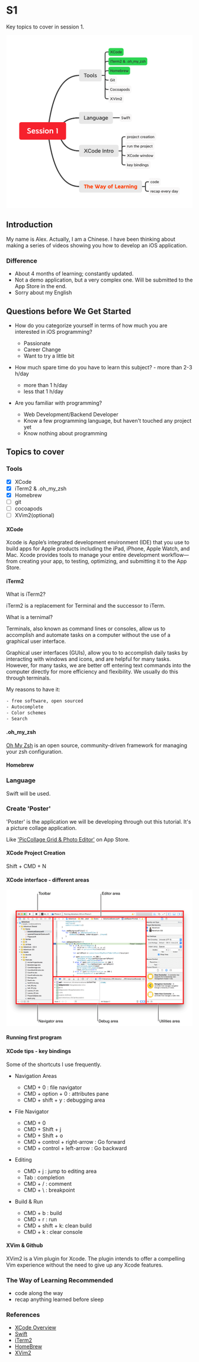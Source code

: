 # S1

Key topics to cover in session 1. 

![Session 1](./Session_1.png)

## Introduction

My name is Alex. Actually, I am a Chinese. I have been thinking about making a series of videos showing you how to develop an iOS application. 

### Difference 
- About 4 months of learning; constantly updated.
- Not a demo application, but a very complex one. Will be submitted to the App Store in the end. 
- Sorry about my English

## Questions before We Get Started

- How do you categorize yourself in terms of how much you are interested in iOS programming?
	- Passionate
	- Career Change
	- Want to try a little bit

- How much spare time do you have to learn this subject?
    	- more than 2-3 h/day
	- more than 1 h/day
	- less that 1 h/day
	
- Are you familiar with programming?
	- Web Development/Backend Developer
	- Know a few programming language, but haven't touched any project yet
	- Know nothing about programming
	
## Topics to cover

### Tools
- [x] XCode
- [x] iTerm2 & .oh_my_zsh
- [x] Homebrew
- [ ] git
- [ ] cocoapods
- [ ] XVim2(optional)

#### XCode

Xcode is Apple’s integrated development environment (IDE) that you use to build apps for Apple products including the iPad, iPhone, Apple Watch, and Mac. Xcode provides tools to manage your entire development workflow—from creating your app, to testing, optimizing, and submitting it to the App Store.

#### iTerm2

What is iTerm2?

iTerm2 is a replacement for Terminal and the successor to iTerm. 

What is a ternimal?

Terminals, also known as command lines or consoles, allow us to accomplish and automate tasks on a computer without the use of a graphical user interface. 

Graphical user interfaces (GUIs), allow you to to accomplish daily tasks by interacting with windows and icons, and are helpful for many tasks. However, for many tasks, we are better off entering text commands into the computer directly for more efficiency and flexibility. We usually do this through terminals.

My reasons to have it:

	- free software, open sourced
	- Autocomplete
	- Color schemes
	- Search

#### .oh\_my_zsh

[Oh My Zsh](https://github.com/ohmyzsh/ohmyzsh) is an open source, community-driven framework for managing your zsh configuration.

#### Homebrew

### Language

Swift will be used. 

### Create 'Poster'

'Poster' is the application we will be developing through out this tutorial. It's a picture collage application. 

Like ['PicCollage Grid & Photo Editor'](https://apps.apple.com/us/app/piccollage-photo-grid-editor/id448639966) on App Store.

#### XCode Project Creation

Shift + CMD + N

#### XCode interface - different areas

![XCode Window](./XCode_WrkspaceWindow.png)

#### Running first program

#### XCode tips - key bindings

Some of the shortcuts I use frequently.

- Navigation Areas
	- CMD + 0 : file navigator 
	- CMD + option + 0 : attributes pane
	- CMD + shift + y : debugging area

- File Navigator
	- CMD + 0
	- CMD + Shift + j
	- CMD + Shift + o
	- CMD + control + right-arrow : Go forward
	- CMD + control + left-arrow : Go backward

- Editing
	- CMD + j : jump to editing area
	- Tab : completion
	- CMD + / : comment
	- CMD + \ : breakpoint

- Build & Run
	- CMD + b : build
	- CMD + r : run
	- CMD + shift + k: clean build
	- CMD + k : clear console

#### XVim & Github

XVim2 is a Vim plugin for Xcode. The plugin intends to offer a compelling Vim experience without the need to give up any Xcode features.

### The Way of Learning Recommended

- code along the way
- recap anything learned before sleep

### References
- [XCode Overview](https://developer.apple.com/library/archive/documentation/ToolsLanguages/Conceptual/Xcode_Overview/TheWorkspaceWindow.html#//apple_ref/doc/uid/TP40010215-CH25-SW1)
- [Swift](https://docs.swift.org/swift-book/)
- [iTerm2](https://www.iterm2.com)
- [HomeBrew](https://brew.sh/)
- [XVim2](https://github.com/XVimProject/XVim2)

